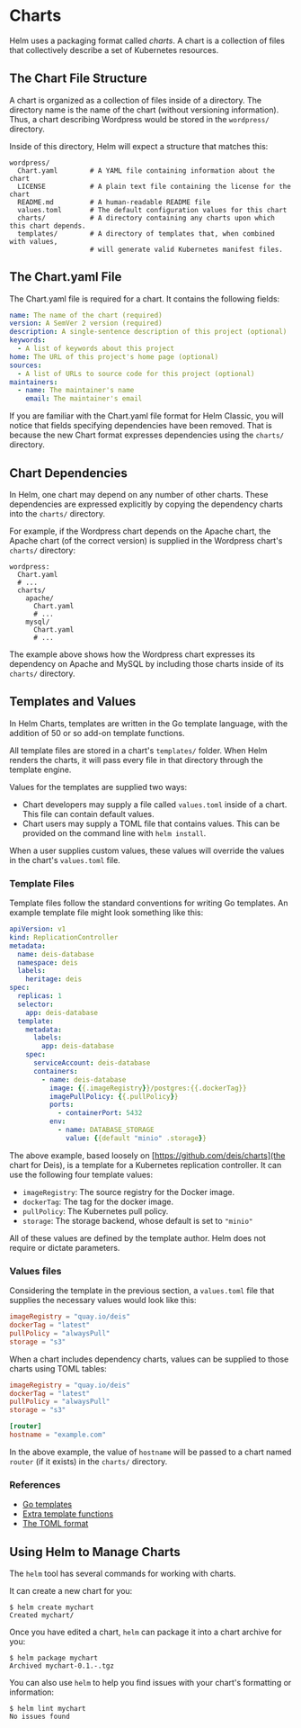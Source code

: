 # Charts

Helm uses a packaging format called _charts_. A chart is a collection of files
that collectively describe a set of Kubernetes resources.

## The Chart File Structure

A chart is organized as a collection of files inside of a directory. The
directory name is the name of the chart (without versioning information). Thus,
a chart describing Wordpress would be stored in the `wordpress/` directory.

Inside of this directory, Helm will expect a structure that matches this:

```
wordpress/
  Chart.yaml        # A YAML file containing information about the chart
  LICENSE           # A plain text file containing the license for the chart
  README.md         # A human-readable README file
  values.toml       # The default configuration values for this chart
  charts/           # A directory containing any charts upon which this chart depends.
  templates/        # A directory of templates that, when combined with values,
                    # will generate valid Kubernetes manifest files.
```

## The Chart.yaml File

The Chart.yaml file is required for a chart. It contains the following fields:

```yaml
name: The name of the chart (required)
version: A SemVer 2 version (required)
description: A single-sentence description of this project (optional)
keywords:
  - A list of keywords about this project
home: The URL of this project's home page (optional)
sources:
  - A list of URLs to source code for this project (optional)
maintainers:
  - name: The maintainer's name
    email: The maintainer's email
```

If you are familiar with the Chart.yaml file format for Helm Classic, you will
notice that fields specifying dependencies have been removed. That is because
the new Chart format expresses dependencies using the `charts/` directory.

## Chart Dependencies

In Helm, one chart may depend on any number of other charts. These
dependencies are expressed explicitly by copying the dependency charts
into the `charts/` directory.

For example, if the Wordpress chart depends on the Apache chart, the
Apache chart (of the correct version) is supplied in the Wordpress
chart's `charts/` directory:

```
wordpress:
  Chart.yaml
  # ...
  charts/
    apache/
      Chart.yaml
      # ...
    mysql/
      Chart.yaml
      # ...
```

The example above shows how the Wordpress chart expresses its dependency
on Apache and MySQL by including those charts inside of its `charts/`
directory.

## Templates and Values

In Helm Charts, templates are written in the Go template language, with the 
addition of 50 or so add-on template functions.

All template files are stored in a chart's `templates/` folder. When
Helm renders the charts, it will pass every file in that directory
through the template engine.

Values for the templates are supplied two ways:
  - Chart developers may supply a file called `values.toml` inside of a
    chart. This file can contain default values.
  - Chart users may supply a TOML file that contains values. This can be
    provided on the command line with `helm install`.

When a user supplies custom values, these values will override the
values in the chart's `values.toml` file.

### Template Files

Template files follow the standard conventions for writing Go templates.
An example template file might look something like this:

```yaml
apiVersion: v1
kind: ReplicationController
metadata:
  name: deis-database
  namespace: deis
  labels:
    heritage: deis
spec:
  replicas: 1
  selector:
    app: deis-database
  template:
    metadata:
      labels:
        app: deis-database
    spec:
      serviceAccount: deis-database
      containers:
        - name: deis-database
          image: {{.imageRegistry}}/postgres:{{.dockerTag}}
          imagePullPolicy: {{.pullPolicy}}
          ports:
            - containerPort: 5432
          env:
            - name: DATABASE_STORAGE
              value: {{default "minio" .storage}}
```

The above example, based loosely on [https://github.com/deis/charts](the
chart for Deis), is a template for a Kubernetes replication controller.
It can use the following four template values:

- `imageRegistry`: The source registry for the Docker image.
- `dockerTag`: The tag for the docker image.
- `pullPolicy`: The Kubernetes pull policy.
- `storage`: The storage backend, whose default is set to `"minio"`

All of these values are defined by the template author. Helm does not
require or dictate parameters.

### Values files

Considering the template in the previous section, a `values.toml` file
that supplies the necessary values would look like this:

```toml
imageRegistry = "quay.io/deis"
dockerTag = "latest"
pullPolicy = "alwaysPull"
storage = "s3"
```

When a chart includes dependency charts, values can be supplied to those
charts using TOML tables:

```toml
imageRegistry = "quay.io/deis"
dockerTag = "latest"
pullPolicy = "alwaysPull"
storage = "s3"

[router]
hostname = "example.com"
```

In the above example, the value of `hostname` will be passed to a chart
named `router` (if it exists) in the `charts/` directory.

### References
- [Go templates](https://godoc.org/text/template)
- [Extra template functions](https://godoc.org/github.com/Masterminds/sprig)
- [The TOML format](https://github.com/toml-lang/toml)

## Using Helm to Manage Charts

The `helm` tool has several commands for working with charts.

It can create a new chart for you:

```console
$ helm create mychart
Created mychart/
```

Once you have edited a chart, `helm` can package it into a chart archive
for you:

```console
$ helm package mychart
Archived mychart-0.1.-.tgz
```

You can also use `helm` to help you find issues with your chart's
formatting or information:

```console
$ helm lint mychart
No issues found
```
